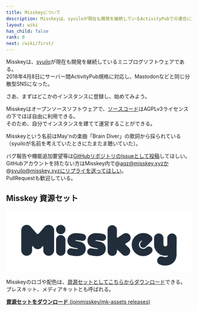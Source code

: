 ```yaml
---
title: Misskeyについて
description: Misskeyは、syuiloが現在も開発を継続しているActivityPubでの連合に対応したミニブログソフトウェアである。
layout: wiki
has_child: false
rank: 0
next: /wiki/first/
---
```

Misskeyは、[syuilo](https://syuilo.com)が現在も開発を継続しているミニブログソフトウェアである。  
2018年4月8日にサーバー間ActivityPub規格に対応し、Mastodonなどと同じ分散型SNSになった。

さあ、まずはどこかのインスタンスに登録し、始めてみよう。

Misskeyはオープンソースソフトウェアで、[ソースコード](https://github.com/syuilo/misskey)はAGPLv3ライセンスの下でほぼ自由に利用できる。  
そのため、自分でインスタンスを建てて運営することができる。

Misskeyという名前はMay'nの楽曲「Brain Diver」の歌詞から採られている（syuiloが名前を考えていたときにたまたま聴いていた）。

バグ報告や機能追加要望等は[GitHubリポジトリのIssueとして投稿](https://github.com/syuilo/misskey/issues/new/choose)してほしい。GitHubアカウントを持たない方はMisskey内で@aqz@misskey.xyzか@syuilo@misskey.xyzにリプライを送ってほしい。  
PullRequestも歓迎している。

## Misskey 資源セット
![Misskey Logo](/files/images/title.light.svg)

Misskeyのロゴや配色は、[資源セットとしてこちらからダウンロード](https://github.com/joinmisskey/mk-assets/releases)できる。  
プレスキット、メディアキットとも呼ばれる。

[**資源セットをダウンロード** (joinmisskey/mk-assets releases)](https://github.com/joinmisskey/mk-assets/releases)
